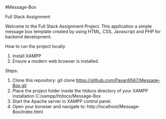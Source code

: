 #Message-Box

Full Stack Assignment

Welcome to the Full Stack Assignment Project. This application a simple message box template created by using HTML, CSS, Javascript and PHP for backend development.

How to run the project locally
1. Install XAMPP
2. Ensure a modern web browser is installed.
   
Steps:
1. Clone this repository:
         git clone https://github.com/Pavan9567/Message-Box.git
3. Place the project folder inside the htdocs directory of your XAMPP installation
         C:/xampp/htdocs/Message-Box
4. Start the Apache server in XAMPP control panel.
5. Open your borwser and navigate to:
         http://localhost/Message-Box/index.html
